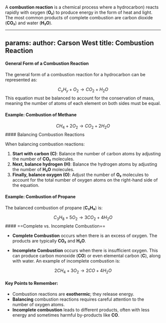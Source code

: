 
A **combustion reaction** is a chemical process where  a hydrocarbon) reacts rapidly with oxygen (**O₂**) to produce energy in the form of heat and light. The most common products of complete combustion are carbon dioxide (**CO₂**) and water (**H₂O**). 

---
params:
	author: Carson West
title: Combustion Reaction
--- 
#### General Form of a Combustion Reaction

The general form of a combustion reaction for a hydrocarbon can be represented as:

$$ C_xH_y + O_2 \rightarrow CO_2 + H_2O
$$ 
This equation must be balanced to account for the conservation of mass, meaning the number of atoms of each element on both sides must be equal.

#### Example: Combustion of Methane

$$ CH_4 + 2O_2 \rightarrow CO_2 + 2H_2O
$$ #### Balancing Combustion Reactions

When balancing combustion reactions:
1. **Start with carbon (C)**: Balance the number of carbon atoms by adjusting the number of **CO₂** molecules.
2. **Next, balance hydrogen (H)**: Balance the hydrogen atoms by adjusting the number of **H₂O** molecules.
3. **Finally, balance oxygen (O)**: Adjust the number of **O₂** molecules to account for the total number of oxygen atoms on the right-hand side of the equation.

#### Example: Combustion of Propane

The balanced combustion of propane (**C₃H₈**) is:

$$ C_3H_8 + 5O_2 \rightarrow 3CO_2 + 4H_2O
$$ #### ==Complete vs. Incomplete Combustion==

- **Complete Combustion** occurs when there is an excess of oxygen. The products are typically **CO₂** and **H₂O**.
  
- **Incomplete Combustion** occurs when there is insufficient oxygen. This can produce carbon monoxide (**CO**) or even elemental carbon (**C**), along with water. An example of incomplete combustion is:

$$ 2CH_4 + 3O_2 \rightarrow 2CO + 4H_2O
$$ 
#### Key Points to Remember:
- Combustion reactions are **exothermic**; they release energy.
- **Balancing** combustion reactions requires careful attention to the number of oxygen atoms.
- **Incomplete combustion** leads to different products, often with less energy and sometimes harmful by-products like **CO**.
